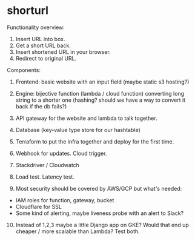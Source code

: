 # shorturl

Functionality overview:
1. Insert URL into box.
2. Get a short URL back.
3. Insert shortened URL in your browser.
4. Redirect to original URL.

Components:
1. Frontend: basic website with an input field (maybe static s3 hosting?)
2. Engine: bijective function (lambda / cloud function) converting long string to a shorter one (hashing? should we have a way to convert it back if the db fails?)
3. API gateway for the website and lambda to talk together.
4. Database (key-value type store for our hashtable)
5. Terraform to put the infra together and deploy for the first time.
6. Webhook for updates. Cloud trigger.
7. Stackdriver / Cloudwatch
8. Load test. Latency test.

9. Most security should be covered by AWS/GCP but what's needed:
- IAM roles for function, gateway, bucket
- Cloudflare for SSL
- Some kind of alerting, maybe liveness probe with an alert to Slack?

10. Instead of 1,2,3 maybe a little Django app on GKE? Would that end up cheaper / more scalable than Lambda? Test both.

